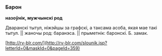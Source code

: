 ### Барон
**назоўнік, мужчынскі род**

Дваранскі тытул, ніжэйшы за графскі, а таксама асоба, якая мае такі тытул. || жаночы род: баранэса. || прыметнік: баронскі. Б. замак.

<a rel="author">[http://rv-blr.com/](http://rv-blr.com/slounik.jsp?letterId=0&maskId=0&pageId=359)</a>
